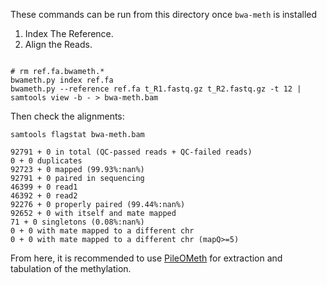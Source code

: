 These commands can be run from this directory once `bwa-meth` is installed

1. Index The Reference.
2. Align the Reads.

```Shell

# rm ref.fa.bwameth.* 
bwameth.py index ref.fa
bwameth.py --reference ref.fa t_R1.fastq.gz t_R2.fastq.gz -t 12 | samtools view -b - > bwa-meth.bam

```

Then check the alignments:

```Shell
samtools flagstat bwa-meth.bam
```

    92791 + 0 in total (QC-passed reads + QC-failed reads)
    0 + 0 duplicates
    92723 + 0 mapped (99.93%:nan%)
    92791 + 0 paired in sequencing
    46399 + 0 read1
    46392 + 0 read2
    92276 + 0 properly paired (99.44%:nan%)
    92652 + 0 with itself and mate mapped
    71 + 0 singletons (0.08%:nan%)
    0 + 0 with mate mapped to a different chr
    0 + 0 with mate mapped to a different chr (mapQ>=5)


From here, it is recommended to use [PileOMeth](https://github.com/dpryan79/PileOMeth) for extraction and tabulation of the methylation.

